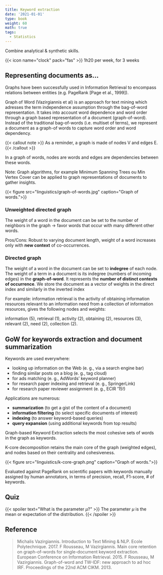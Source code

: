 ```yaml
---
title: Keyword extraction
date: '2021-01-01'
type: book
weight: 60
math: true
tags:
  - Statistics
---
```


Combine analytical & synthetic skills.

<!--more-->

{{< icon name="clock" pack="fas" >}} 1h20 per week, for 3 weeks

## Representing documents as...

Graphs have been successfully used in Information Retrieval to encompass relations between entities (e.g. PageRank [Page et al., 1999]).

Graph of Word (Vazirgiannis et al) is an approach for text mining which adresses the term independence assumption through the bag-of-word representation. It takes into account word dependence and word order through a graph based representation of a document (graph-of-word). Instead of the traditional bag-of-words (i.e. multiset of terms), we represent a document as a graph-of words to capture word order and word dependency.

{{< callout note >}}
As a reminder, a graph is made of nodes V and edges E.
{{< /callout >}}

In a graph of words, nodes are words and edges are dependencies between these words.

Note: Graph algorithms, for example Minimum Spanning Trees ou Min Vertex Cover can be applied to graph representations of documents to gather insights.

{{< figure src="linguistics/graph-of-words.jpg" caption="Graph of words.">}}

### Unweighted directed graph

The weight of a word in the document can be set to the number of neighbors in the graph -> favor words that occur with many different other words.

Pros/Cons: Robust to varying document length, weight of a word increases only with **new context** of co-occurrences.

### Directed graph

The weight of a word in the document can be set to **indegree** of each node. The weight of a term in a document is its indegree (numbers of incoming edges) in the **graph-of-word**. It represents the **number of distinct contexts of occurrence**. We store the document as a vector of weights in the direct index and similarly in the inverted index

For example: information retrieval is the activity of obtaining information resources relevant to an information need from a collection of information resources, gives the following nodes and weights:

information (5), retrieval (1), activity (2), obtaining (2), resources (3), relevant (2), need (2), collection (2).

## GoW for keywords extraction and document summarization

Keywords are used everywhere:
- looking up information on the Web (e. g., via a search engine bar)
- finding similar posts on a blog (e. g., tag cloud)
- for ads matching (e. g., AdWords’ keyword planner)
- for research paper indexing and retrieval (e. g., SpringerLink)
- for research paper reviewer assignment (e. g., ECIR ’15!)

Applications are numerous:
- **summarization** (to get a gist of the content of a document)
- **information filtering** (to select specific documents of interest)
- **indexing** (to answer keyword-based queries)
- **query expansion** (using additional keywords from top results)

Graph-based Keyword Extraction selects the most cohesive sets of words in the graph as keywords.

K-core decomposition retains the main core of the graph (weighted edges), and nodes based on their centrality and cohesiveness.

{{< figure src="linguistics/k-core-graph.png" caption="Graph of words.">}}

Evaluated against PageRank on scientific papers with keywords manually assigned by human annotators, in terms of precision, recall, F1-score, # of keywords.

## Quiz

{{< spoiler text="What is the parameter $\mu$?" >}}
The parameter $\mu$ is the mean or expectation of the distribution.
{{< /spoiler >}}

## Reference

> Michalis Vazirgiannis. Introduction to Text Mining & NLP. Ecole Polytechnique. 2017.
> F Rousseau, M Vazirgiannis. Main core retention on graph-of-words for single-document keyword extraction. European Conference on Information Retrieval. 2015.
> F Rousseau, M Vazirgiannis. Graph-of-word and TW-IDF: new approach to ad hoc IRF. Proceedings of the 22nd ACM CIKM. 2013.